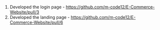 
1. Developed the login page - https://github.com/m-code12/E-Commerce-Website/pull/3
2. Developed the landing page - https://github.com/m-code12/E-Commerce-Website/pull/6
